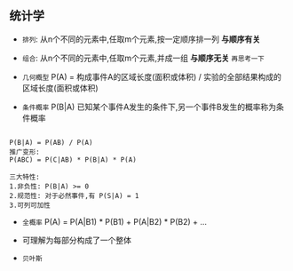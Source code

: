 ## 统计学 

- `排列`: 从n个不同的元素中,任取m个元素,按一定顺序排一列 **与顺序有关**
- `组合`: 从n个不同的元素中,任取m个元素,并成一组 **与顺序无关**
``` 再思考一下 ```

- `几何概型` P(A) = 构成事件A的区域长度(面积或体积) / 实验的全部结果构成的区域长度(面积或体积) 
- `条件概率` P(B|A) 已知某个事件A发生的条件下,另一个事件B发生的概率称为条件概率
```

P(B|A) = P(AB) / P(A)
推广变形:
P(ABC) = P(C|AB) * P(B|A) * P(A)

三大特性: 
1.非负性: P(B|A) >= 0
2.规范性: 对于必然事件,有 P(S|A) = 1
3.可列可加性

```
- `全概率` P(A) = P(A|B1) * P(B1) + P(A|B2) * P(B2) + ...
- 可理解为每部分构成了一个整体

- `贝叶斯` 















